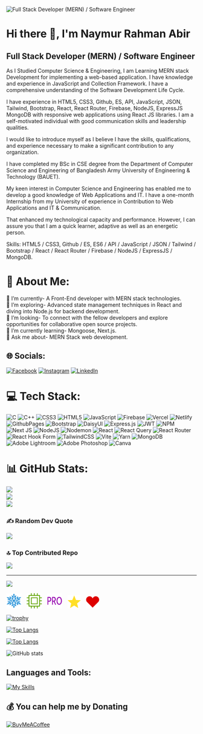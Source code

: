 ![Full Stack Developer (MERN) / Software Engineer](https://i.ibb.co/CPV3NzZ/Blue-Black-Futuristic-Technology-Facebook-Cover-1.png)
# Hi there 👋, I'm Naymur Rahman Abir
## Full Stack Developer (MERN) / Software Engineer


As I Studied Computer Science & Engineering, I am Learning MERN stack Development for implementing a web-based application. I have knowledge and experience in JavaScript and Collection Framework. I have a comprehensive understanding of the Software Development Life Cycle. 

I have experience in HTML5, CSS3, Github, ES, API, JavaScript, JSON, Tailwind, Bootstrap, React, React Router, Firebase, NodeJS, ExpressJS MongoDB with responsive web applications using React JS libraries. 
I am a self-motivated individual with good communication skills and leadership qualities.

I would like to introduce myself as I believe I have the skills, qualifications, and experience necessary to make a significant contribution to any organization.

I have completed my BSc in CSE degree from the Department of Computer Science and Engineering of Bangladesh Army University of Engineering & Technology (BAUET). 

My keen interest in Computer Science and Engineering has enabled me to develop a good knowledge of Web Applications and IT. I have a one-month Internship from my University of experience in Contribution to Web Applications and IT & Communication. 

That enhanced my technological capacity and performance. However, I can assure you that I am a quick learner, adaptive as well as an energetic person.

Skills: HTML5 / CSS3, Github / ES, ES6 / API / JavaScript / JSON / Tailwind / Bootstrap / React / React Router / Firebase /  NodeJS / ExpressJS / MongoDB.

# 💫 About Me:
🔭 I’m currently- A Front-End developer with MERN stack technologies.<br>👯 I’m exploring- Advanced state management techniques in React and diving into Node.js for backend development.<br>🤝 I’m looking- To connect with the fellow developers and explore opportunities for collaborative open source projects.<br>🌱 I’m currently learning- Mongoose, Next.js.<br>💬 Ask me about- MERN Stack web development.


## 🌐 Socials:
[![Facebook](https://img.shields.io/badge/Facebook-%231877F2.svg?logo=Facebook&logoColor=white)](https://facebook.com/naymur.abir) [![Instagram](https://img.shields.io/badge/Instagram-%23E4405F.svg?logo=Instagram&logoColor=white)](https://instagram.com/naymurabir) [![LinkedIn](https://img.shields.io/badge/LinkedIn-%230077B5.svg?logo=linkedin&logoColor=white)](https://linkedin.com/in/naymur-rahman-abir-4437551b6) 

# 💻 Tech Stack:
![C](https://img.shields.io/badge/c-%2300599C.svg?style=for-the-badge&logo=c&logoColor=white) ![C++](https://img.shields.io/badge/c++-%2300599C.svg?style=for-the-badge&logo=c%2B%2B&logoColor=white) ![CSS3](https://img.shields.io/badge/css3-%231572B6.svg?style=for-the-badge&logo=css3&logoColor=white) ![HTML5](https://img.shields.io/badge/html5-%23E34F26.svg?style=for-the-badge&logo=html5&logoColor=white) ![JavaScript](https://img.shields.io/badge/javascript-%23323330.svg?style=for-the-badge&logo=javascript&logoColor=%23F7DF1E) ![Firebase](https://img.shields.io/badge/firebase-%23039BE5.svg?style=for-the-badge&logo=firebase) ![Vercel](https://img.shields.io/badge/vercel-%23000000.svg?style=for-the-badge&logo=vercel&logoColor=white) ![Netlify](https://img.shields.io/badge/netlify-%23000000.svg?style=for-the-badge&logo=netlify&logoColor=#00C7B7) ![GithubPages](https://img.shields.io/badge/github%20pages-121013?style=for-the-badge&logo=github&logoColor=white) ![Bootstrap](https://img.shields.io/badge/bootstrap-%238511FA.svg?style=for-the-badge&logo=bootstrap&logoColor=white) ![DaisyUI](https://img.shields.io/badge/daisyui-5A0EF8?style=for-the-badge&logo=daisyui&logoColor=white) ![Express.js](https://img.shields.io/badge/express.js-%23404d59.svg?style=for-the-badge&logo=express&logoColor=%2361DAFB) ![JWT](https://img.shields.io/badge/JWT-black?style=for-the-badge&logo=JSON%20web%20tokens) ![NPM](https://img.shields.io/badge/NPM-%23CB3837.svg?style=for-the-badge&logo=npm&logoColor=white) ![Next JS](https://img.shields.io/badge/Next-black?style=for-the-badge&logo=next.js&logoColor=white) ![NodeJS](https://img.shields.io/badge/node.js-6DA55F?style=for-the-badge&logo=node.js&logoColor=white) ![Nodemon](https://img.shields.io/badge/NODEMON-%23323330.svg?style=for-the-badge&logo=nodemon&logoColor=%BBDEAD) ![React](https://img.shields.io/badge/react-%2320232a.svg?style=for-the-badge&logo=react&logoColor=%2361DAFB) ![React Query](https://img.shields.io/badge/-React%20Query-FF4154?style=for-the-badge&logo=react%20query&logoColor=white) ![React Router](https://img.shields.io/badge/React_Router-CA4245?style=for-the-badge&logo=react-router&logoColor=white) ![React Hook Form](https://img.shields.io/badge/React%20Hook%20Form-%23EC5990.svg?style=for-the-badge&logo=reacthookform&logoColor=white) ![TailwindCSS](https://img.shields.io/badge/tailwindcss-%2338B2AC.svg?style=for-the-badge&logo=tailwind-css&logoColor=white) ![Vite](https://img.shields.io/badge/vite-%23646CFF.svg?style=for-the-badge&logo=vite&logoColor=white) ![Yarn](https://img.shields.io/badge/yarn-%232C8EBB.svg?style=for-the-badge&logo=yarn&logoColor=white) ![MongoDB](https://img.shields.io/badge/MongoDB-%234ea94b.svg?style=for-the-badge&logo=mongodb&logoColor=white) ![Adobe Lightroom](https://img.shields.io/badge/Adobe%20Lightroom-31A8FF.svg?style=for-the-badge&logo=Adobe%20Lightroom&logoColor=white) ![Adobe Photoshop](https://img.shields.io/badge/adobe%20photoshop-%2331A8FF.svg?style=for-the-badge&logo=adobe%20photoshop&logoColor=white) ![Canva](https://img.shields.io/badge/Canva-%2300C4CC.svg?style=for-the-badge&logo=Canva&logoColor=white)
# 📊 GitHub Stats:
![](https://github-readme-stats.vercel.app/api?username=naymurabir&theme=radical&hide_border=false&include_all_commits=true&count_private=true)<br/>
![](https://github-readme-streak-stats.herokuapp.com/?user=naymurabir&theme=radical&hide_border=false)<br/>
![](https://github-readme-stats.vercel.app/api/top-langs/?username=naymurabir&theme=radical&hide_border=false&include_all_commits=true&count_private=true&layout=compact)

### ✍️ Random Dev Quote
![](https://quotes-github-readme.vercel.app/api?type=horizontal&theme=radical)

### 🔝 Top Contributed Repo
![](https://github-contributor-stats.vercel.app/api?username=naymurabir&limit=5&theme=radical&combine_all_yearly_contributions=true)

---
[![](https://visitcount.itsvg.in/api?id=naymurabir&icon=5&color=0)](https://visitcount.itsvg.in)

<a href='https://archiveprogram.github.com/'><img src='https://raw.githubusercontent.com/acervenky/animated-github-badges/master/assets/acbadge.gif' width='40' height='40'></a> <a href='https://docs.github.com/en/developers'><img src='https://raw.githubusercontent.com/acervenky/animated-github-badges/master/assets/devbadge.gif' width='40' height='40'></a> <a href='https://github.com/pricing'><img src='https://raw.githubusercontent.com/acervenky/animated-github-badges/master/assets/pro.gif' width='40' height='40'></a> <a href='https://stars.github.com/'><img src='https://raw.githubusercontent.com/acervenky/animated-github-badges/master/assets/starbadge.gif' width='35' height='35'></a> <a href='https://docs.github.com/en/github/supporting-the-open-source-community-with-github-sponsors'><img src='https://raw.githubusercontent.com/acervenky/animated-github-badges/master/assets/sponsorbadge.gif' width='35' height='35'></a> 

[![trophy](https://github-profile-trophy.vercel.app/?username=naymurabir)](https://github.com/ryo-ma/github-profile-trophy)

[![Top Langs](https://github-readme-stats.vercel.app/api/top-langs/?username=naymurabir)](https://github.com/naymurabir/github-readme-stats)

[![Top Langs](https://github-readme-stats.vercel.app/api/top-langs/?username=naymurabir&layout=pie)](https://github.com/naymurabir/github-readme-stats)

![GitHub stats](https://github-readme-stats.vercel.app/api?username=naymurabir&show_icons=true&count_private=true)  

## Languages and Tools: 
[![My Skills](https://skillicons.dev/icons?i=html,css,github,js,c,dotnet,express,figma,linkedin,nodejs,mongodb,nextjs,nodejs,react,stackoverflow,tailwind,bootstrap,twitter,vercel,vite,vscode)](https://skillicons.dev)

 ## 💰 You can help me by Donating
  [![BuyMeACoffee](https://img.shields.io/badge/Buy%20Me%20a%20Coffee-ffdd00?style=for-the-badge&logo=buy-me-a-coffee&logoColor=black)](https://buymeacoffee.com/naymurabir) 


